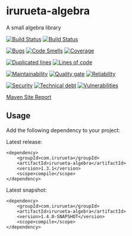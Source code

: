 # irurueta-algebra
A small algebra library

[![Build Status](https://github.com/albertoirurueta/irurueta-algebra/actions/workflows/master.yml/badge.svg)](https://github.com/albertoirurueta/irurueta-algebra/actions)
[![Build Status](https://github.com/albertoirurueta/irurueta-algebra/actions/workflows/develop.yml/badge.svg)](https://github.com/albertoirurueta/irurueta-algebra/actions)

[![Bugs](https://sonarcloud.io/api/project_badges/measure?project=albertoirurueta_irurueta-algebra&metric=bugs)](https://sonarcloud.io/dashboard?id=albertoirurueta_irurueta-algebra)
[![Code Smells](https://sonarcloud.io/api/project_badges/measure?project=albertoirurueta_irurueta-algebra&metric=code_smells)](https://sonarcloud.io/dashboard?id=albertoirurueta_irurueta-algebra)
[![Coverage](https://sonarcloud.io/api/project_badges/measure?project=albertoirurueta_irurueta-algebra&metric=coverage)](https://sonarcloud.io/dashboard?id=albertoirurueta_irurueta-algebra)

[![Duplicated lines](https://sonarcloud.io/api/project_badges/measure?project=albertoirurueta_irurueta-algebra&metric=duplicated_lines_density)](https://sonarcloud.io/dashboard?id=albertoirurueta_irurueta-algebra)
[![Lines of code](https://sonarcloud.io/api/project_badges/measure?project=albertoirurueta_irurueta-algebra&metric=ncloc)](https://sonarcloud.io/dashboard?id=albertoirurueta_irurueta-algebra)

[![Maintainability](https://sonarcloud.io/api/project_badges/measure?project=albertoirurueta_irurueta-algebra&metric=sqale_rating)](https://sonarcloud.io/dashboard?id=albertoirurueta_irurueta-algebra)
[![Quality gate](https://sonarcloud.io/api/project_badges/measure?project=albertoirurueta_irurueta-algebra&metric=alert_status)](https://sonarcloud.io/dashboard?id=albertoirurueta_irurueta-algebra)
[![Reliability](https://sonarcloud.io/api/project_badges/measure?project=albertoirurueta_irurueta-algebra&metric=reliability_rating)](https://sonarcloud.io/dashboard?id=albertoirurueta_irurueta-algebra)

[![Security](https://sonarcloud.io/api/project_badges/measure?project=albertoirurueta_irurueta-algebra&metric=security_rating)](https://sonarcloud.io/dashboard?id=albertoirurueta_irurueta-algebra)
[![Technical debt](https://sonarcloud.io/api/project_badges/measure?project=albertoirurueta_irurueta-algebra&metric=sqale_index)](https://sonarcloud.io/dashboard?id=albertoirurueta_irurueta-algebra)
[![Vulnerabilities](https://sonarcloud.io/api/project_badges/measure?project=albertoirurueta_irurueta-algebra&metric=vulnerabilities)](https://sonarcloud.io/dashboard?id=albertoirurueta_irurueta-algebra)

[Maven Site Report](http://albertoirurueta.github.io/irurueta-algebra)

## Usage

Add the following dependency to your project:

Latest release:
```
<dependency>
    <groupId>com.irurueta</groupId>
    <artifactId>irurueta-algebra</artifactId>
    <version>1.3.1</version>
    <scope>compile</scope>
</dependency>
```

Latest snapshot:
```
<dependency>
    <groupId>com.irurueta</groupId>
    <artifactId>irurueta-algebra</artifactId>
    <version>1.4.0-SNAPSHOT</version>
    <scope>compile</scope>
</dependency>
```
